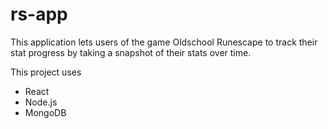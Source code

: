 # rs-app

This application lets users of the game Oldschool Runescape to track their stat progress by taking a snapshot of their stats over time.

This project uses
- React
- Node.js
- MongoDB
